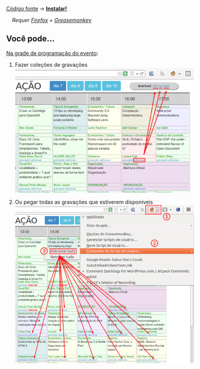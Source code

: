 [Código fonte](FISL15_Selector_of_Recording.user.js) → [**Instalar!**](https://raw.githubusercontent.com/alexandre-mbm/GM_fisl15-selector-of-recording/master/FISL15_Selector_of_Recording.user.js)

&nbsp;&nbsp;&nbsp;&nbsp;_Requer [Firefox](http://www.mozilla.org/pt-BR/firefox/new/) + [Greasemonkey](https://addons.mozilla.org/pt-br/firefox/addon/greasemonkey/)_

Você pode...
------------

[Na grade de programação do evento](http://papers.softwarelivre.org/papers_ng/public/new_grid):

1. Fazer coleções de gravações
![](fisl15-grid-01.png?raw=true)

2. Ou pegar todas as gravações que estiverem disponíveis
![](fisl15-grid-02.png?raw=true)
